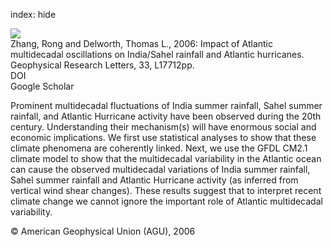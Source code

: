index: hide

<div class="Citation">
    <div class="Citation-thumb CitationThumb-linked"  data-href="https://doi.org/10.1029/2006gl026267">
      <img src="https://static.claimspace.cloud/climate-study-static/refs/thumbs/14/Zhang_and_Delworth_2006-thumb.png" />
    </div>

  <div class="Citation-body">
    <div class="Citation-text">Zhang, Rong and Delworth, Thomas L., 2006: Impact of Atlantic multidecadal oscillations on India/Sahel rainfall and Atlantic hurricanes. <span class="Article-journal">Geophysical Research Letters, </span><span class="Article-volume">33, </span>L17712pp.</div>
    <div class="Citation-links">
      <div class="CitationLink" data-href="https://doi.org/10.1029/2006gl026267">
        <div class="CitationLink-icon CitationLink-Doi"></div>
        <div class="CitationLink-text">DOI</div>
      </div>
      <div class="CitationLink" data-href="https://scholar.google.com/scholar?q=10.1029/2006gl026267">
        <div class="CitationLink-icon CitationLink-Scholar"></div>
        <div class="CitationLink-text">Google Scholar</div>
      </div>
    </div>
  </div>
</div>

Prominent multidecadal fluctuations of India summer rainfall, Sahel summer rainfall, and Atlantic Hurricane activity have been observed during the 20th century. Understanding their mechanism(s) will have enormous social and economic implications. We first use statistical analyses to show that these climate phenomena are coherently linked. Next, we use the GFDL CM2.1 climate model to show that the multidecadal variability in the Atlantic ocean can cause the observed multidecadal variations of India summer rainfall, Sahel summer rainfall and Atlantic Hurricane activity (as inferred from vertical wind shear changes). These results suggest that to interpret recent climate change we cannot ignore the important role of Atlantic multidecadal variability.

<div class="Citation-copy">
&copy; American Geophysical Union (AGU), 2006
</div>